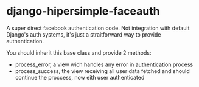 # django-hipersimple-faceauth
A super direct facebook authentication code. Not integration with default Django's auth systems, it's just a straitforward way to provide authentication.

You should inherit this base class and provide 2 methods:

* process_error, a view wich handles any error in authentication process
* process_success, the view receiving all user data fetched and should continue the proccess, now eith user authenticated
